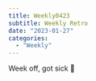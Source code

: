 ```yaml
---
title: Weekly0423
subtitle: Weekly Retro
date: "2023-01-27"
categories:
  - "Weekly"
---
```


Week off, got sick 🤒
